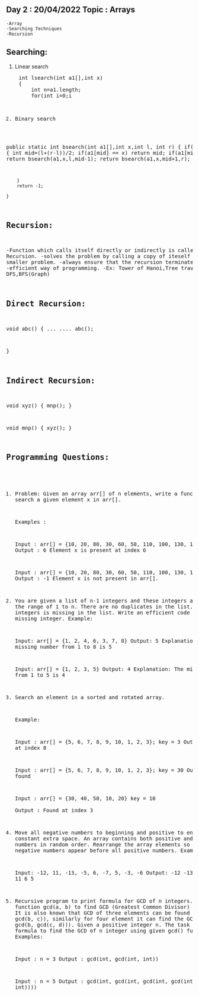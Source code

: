 Day 2 :  20/04/2022
Topic : Arrays
---------------------------------------------	
	-Array
	-Searching Techniques
	-Recursion
	
Searching:
-----------
1. Linear search

<pre>
	int lsearch(int a1[],int x)
	{
		int n=a1.length;
		for(int i=0;i<n;i++)
		{
			if(a1[i] == x)
				SOP(Found)
			else
				SOP(Not Found)
		}
		
	
	
	}
</pre>
2. Binary search

public static int bsearch(int a1[],int x,int l, int r)
	{
		if(r>=l)
		{
				int mid=(l+(r-l))/2;
				if(a1[mid] == x)
						return mid;
				if(a1[mid] > x)
					return bsearch(a1,x,l,mid-1);
				return bsearch(a1,x,mid+1,r);
					
		}
		return -1;
			
	}

Recursion:
-----------
-Function which calls itself 
directly or indirectly is called Recursion.
-solves the problem by calling 
a copy of iteself to work on a smaller problem.
-always ensure that the recursion terminates.
-efficient way of programming.
-Ex: Tower of Hanoi,Tree traversals, DFS,BFS(Graph)

Direct Recursion:
------------------
void abc()
{
	...
	....
	abc();

}

Indirect Recursion:
--------------------
void xyz()
{
	mnp();
}

void mnp()
{
	xyz();
}

Programming Questions:
-----------------------

1. Problem: Given an array arr[] of n elements, write a function to search a given element x in arr[].

	Examples :  

	Input : arr[] = {10, 20, 80, 30, 60, 50, 110, 100, 130, 170}
		  x = 110;
	Output : 6
	Element x is present at index 6

	Input : arr[] = {10, 20, 80, 30, 60, 50, 
			     110, 100, 130, 170}
		   x = 175;
	Output : -1
	Element x is not present in arr[].

2. You are given a list of n-1 integers and these integers are in the range of 1 to n. There are no duplicates in the list. One of the integers is missing in the list. Write an efficient code to find the missing integer.
	Example: 


	Input: arr[] = {1, 2, 4, 6, 3, 7, 8}
	Output: 5
	Explanation: The missing number from 1 to 8 is 5


	Input: arr[] = {1, 2, 3, 5}
	Output: 4
	Explanation: The missing number from 1 to 5 is 4
	
3. Search an element in a sorted and rotated array.

	Example: 

	Input  : arr[] = {5, 6, 7, 8, 9, 10, 1, 2, 3};
		 key = 3
	Output : Found at index 8

	Input  : arr[] = {5, 6, 7, 8, 9, 10, 1, 2, 3};
		 key = 30
	Output : Not found

	Input : arr[] = {30, 40, 50, 10, 20}
		key = 10   
	Output : Found at index 3
	
4. Move all negative numbers to beginning and positive to end with constant extra space. An array contains both positive and negative numbers in random order.    Rearrange the array elements so that all negative numbers appear before all positive numbers.
	Examples : 

	Input: -12, 11, -13, -5, 6, -7, 5, -3, -6
	Output: -12 -13 -5 -7 -3 -6 11 6 5

5. Recursive program to print formula for GCD of n integers. 
	Given a function gcd(a, b) to find GCD (Greatest Common Divisor) of two number. It is also known that GCD of three elements can be found by gcd(a, gcd(b, c)), similarly for four element it can find the GCD by gcd(a, gcd(b, gcd(c, d))). Given a positive integer n. The task is to print the formula to find the GCD of n integer using given gcd() function.
	Examples: 


	Input : n = 3
	Output : gcd(int, gcd(int, int))

	Input : n = 5
	Output : gcd(int, gcd(int, gcd(int, gcd(int, int))))







